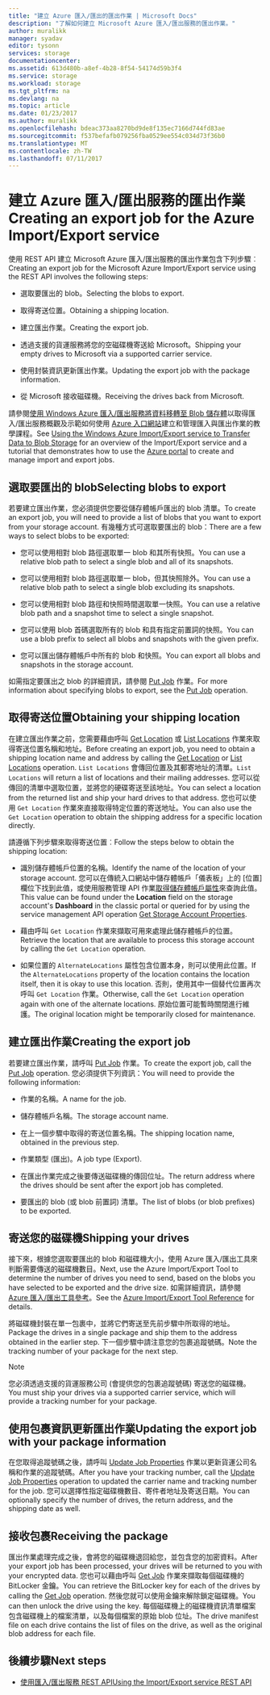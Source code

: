 ```yaml
---
title: "建立 Azure 匯入/匯出的匯出作業 | Microsoft Docs"
description: "了解如何建立 Microsoft Azure 匯入/匯出服務的匯出作業。"
author: muralikk
manager: syadav
editor: tysonn
services: storage
documentationcenter: 
ms.assetid: 613d480b-a8ef-4b28-8f54-54174d59b3f4
ms.service: storage
ms.workload: storage
ms.tgt_pltfrm: na
ms.devlang: na
ms.topic: article
ms.date: 01/23/2017
ms.author: muralikk
ms.openlocfilehash: bdeac373aa8270bd9de8f135ec7166d744fd83ae
ms.sourcegitcommit: f537befafb079256fba0529ee554c034d73f36b0
ms.translationtype: MT
ms.contentlocale: zh-TW
ms.lasthandoff: 07/11/2017
---
```

# <a name="creating-an-export-job-for-the-azure-importexport-service"></a><span data-ttu-id="ca0c9-103">建立 Azure 匯入/匯出服務的匯出作業</span><span class="sxs-lookup"><span data-stu-id="ca0c9-103">Creating an export job for the Azure Import/Export service</span></span>
<span data-ttu-id="ca0c9-104">使用 REST API 建立 Microsoft Azure 匯入/匯出服務的匯出作業包含下列步驟︰</span><span class="sxs-lookup"><span data-stu-id="ca0c9-104">Creating an export job for the Microsoft Azure Import/Export service using the REST API involves the following steps:</span></span>

-   <span data-ttu-id="ca0c9-105">選取要匯出的 blob。</span><span class="sxs-lookup"><span data-stu-id="ca0c9-105">Selecting the blobs to export.</span></span>

-   <span data-ttu-id="ca0c9-106">取得寄送位置。</span><span class="sxs-lookup"><span data-stu-id="ca0c9-106">Obtaining a shipping location.</span></span>

-   <span data-ttu-id="ca0c9-107">建立匯出作業。</span><span class="sxs-lookup"><span data-stu-id="ca0c9-107">Creating the export job.</span></span>

-   <span data-ttu-id="ca0c9-108">透過支援的貨運服務將您的空磁碟機寄送給 Microsoft。</span><span class="sxs-lookup"><span data-stu-id="ca0c9-108">Shipping your empty drives to Microsoft via a supported carrier service.</span></span>

-   <span data-ttu-id="ca0c9-109">使用封裝資訊更新匯出作業。</span><span class="sxs-lookup"><span data-stu-id="ca0c9-109">Updating the export job with the package information.</span></span>

-   <span data-ttu-id="ca0c9-110">從 Microsoft 接收磁碟機。</span><span class="sxs-lookup"><span data-stu-id="ca0c9-110">Receiving the drives back from Microsoft.</span></span>

 <span data-ttu-id="ca0c9-111">請參閱[使用 Windows Azure 匯入/匯出服務將資料移轉至 Blob 儲存體](storage-import-export-service.md)以取得匯入/匯出服務概觀及示範如何使用 [Azure 入口網站](https://portal.azure.com/)建立和管理匯入與匯出作業的教學課程。</span><span class="sxs-lookup"><span data-stu-id="ca0c9-111">See [Using the Windows Azure Import/Export service to Transfer Data to Blob Storage](storage-import-export-service.md) for an overview of the Import/Export service and a tutorial that demonstrates how to use the [Azure portal](https://portal.azure.com/) to create and manage import and export jobs.</span></span>

## <a name="selecting-blobs-to-export"></a><span data-ttu-id="ca0c9-112">選取要匯出的 blob</span><span class="sxs-lookup"><span data-stu-id="ca0c9-112">Selecting blobs to export</span></span>
 <span data-ttu-id="ca0c9-113">若要建立匯出作業，您必須提供您要從儲存體帳戶匯出的 blob 清單。</span><span class="sxs-lookup"><span data-stu-id="ca0c9-113">To create an export job, you will need to provide a list of blobs that you want to export from your storage account.</span></span> <span data-ttu-id="ca0c9-114">有幾種方式可選取要匯出的 blob：</span><span class="sxs-lookup"><span data-stu-id="ca0c9-114">There are a few ways to select blobs to be exported:</span></span>

-   <span data-ttu-id="ca0c9-115">您可以使用相對 blob 路徑選取單一 blob 和其所有快照。</span><span class="sxs-lookup"><span data-stu-id="ca0c9-115">You can use a relative blob path to select a single blob and all of its snapshots.</span></span>

-   <span data-ttu-id="ca0c9-116">您可以使用相對 blob 路徑選取單一 blob，但其快照除外。</span><span class="sxs-lookup"><span data-stu-id="ca0c9-116">You can use a relative blob path to select a single blob excluding its snapshots.</span></span>

-   <span data-ttu-id="ca0c9-117">您可以使用相對 blob 路徑和快照時間選取單一快照。</span><span class="sxs-lookup"><span data-stu-id="ca0c9-117">You can use a relative blob path and a snapshot time to select a single snapshot.</span></span>

-   <span data-ttu-id="ca0c9-118">您可以使用 blob 首碼選取所有的 blob 和具有指定前置詞的快照。</span><span class="sxs-lookup"><span data-stu-id="ca0c9-118">You can use a blob prefix to select all blobs and snapshots with the given prefix.</span></span>

-   <span data-ttu-id="ca0c9-119">您可以匯出儲存體帳戶中所有的 blob 和快照。</span><span class="sxs-lookup"><span data-stu-id="ca0c9-119">You can export all blobs and snapshots in the storage account.</span></span>

 <span data-ttu-id="ca0c9-120">如需指定要匯出之 blob 的詳細資訊，請參閱 [Put Job](/rest/api/storageimportexport/jobs#Jobs_CreateOrUpdate) 作業。</span><span class="sxs-lookup"><span data-stu-id="ca0c9-120">For more information about specifying blobs to export, see the [Put Job](/rest/api/storageimportexport/jobs#Jobs_CreateOrUpdate) operation.</span></span>

## <a name="obtaining-your-shipping-location"></a><span data-ttu-id="ca0c9-121">取得寄送位置</span><span class="sxs-lookup"><span data-stu-id="ca0c9-121">Obtaining your shipping location</span></span>
<span data-ttu-id="ca0c9-122">在建立匯出作業之前，您需要藉由呼叫 [Get Location](https://portal.azure.com) 或 [List Locations](/rest/api/storageimportexport/listlocations) 作業來取得寄送位置名稱和地址。</span><span class="sxs-lookup"><span data-stu-id="ca0c9-122">Before creating an export job, you need to obtain a shipping location name and address by calling the [Get Location](https://portal.azure.com) or [List Locations](/rest/api/storageimportexport/listlocations) operation.</span></span> <span data-ttu-id="ca0c9-123">`List Locations` 會傳回位置及其郵寄地址的清單。</span><span class="sxs-lookup"><span data-stu-id="ca0c9-123">`List Locations` will return a list of locations and their mailing addresses.</span></span> <span data-ttu-id="ca0c9-124">您可以從傳回的清單中選取位置，並將您的硬碟寄送至該地址。</span><span class="sxs-lookup"><span data-stu-id="ca0c9-124">You can select a location from the returned list and ship your hard drives to that address.</span></span> <span data-ttu-id="ca0c9-125">您也可以使用 `Get Location` 作業來直接取得特定位置的寄送地址。</span><span class="sxs-lookup"><span data-stu-id="ca0c9-125">You can also use the `Get Location` operation to obtain the shipping address for a specific location directly.</span></span>

<span data-ttu-id="ca0c9-126">請遵循下列步驟來取得寄送位置︰</span><span class="sxs-lookup"><span data-stu-id="ca0c9-126">Follow the steps below to obtain the shipping location:</span></span>

-   <span data-ttu-id="ca0c9-127">識別儲存體帳戶位置的名稱。</span><span class="sxs-lookup"><span data-stu-id="ca0c9-127">Identify the name of the location of your storage account.</span></span> <span data-ttu-id="ca0c9-128">您可以在傳統入口網站中儲存體帳戶「儀表板」上的 [位置] 欄位下找到此值，或使用服務管理 API 作業[取得儲存體帳戶屬性](/rest/api/storagerp/storageaccounts#StorageAccounts_GetProperties)來查詢此值。</span><span class="sxs-lookup"><span data-stu-id="ca0c9-128">This value can be found under the **Location** field on the storage account's **Dashboard** in the classic portal or queried for by using the service management API operation [Get Storage Account Properties](/rest/api/storagerp/storageaccounts#StorageAccounts_GetProperties).</span></span>

-   <span data-ttu-id="ca0c9-129">藉由呼叫 `Get Location` 作業來擷取可用來處理此儲存體帳戶的位置。</span><span class="sxs-lookup"><span data-stu-id="ca0c9-129">Retrieve the location that are available to process this storage account by calling the `Get Location` operation.</span></span>

-   <span data-ttu-id="ca0c9-130">如果位置的 `AlternateLocations` 屬性包含位置本身，則可以使用此位置。</span><span class="sxs-lookup"><span data-stu-id="ca0c9-130">If the `AlternateLocations` property of the location contains the location itself, then it is okay to use this location.</span></span> <span data-ttu-id="ca0c9-131">否則，使用其中一個替代位置再次呼叫 `Get Location` 作業。</span><span class="sxs-lookup"><span data-stu-id="ca0c9-131">Otherwise, call the `Get Location` operation again with one of the alternate locations.</span></span> <span data-ttu-id="ca0c9-132">原始位置可能暫時關閉進行維護。</span><span class="sxs-lookup"><span data-stu-id="ca0c9-132">The original location might be temporarily closed for maintenance.</span></span>

## <a name="creating-the-export-job"></a><span data-ttu-id="ca0c9-133">建立匯出作業</span><span class="sxs-lookup"><span data-stu-id="ca0c9-133">Creating the export job</span></span>
 <span data-ttu-id="ca0c9-134">若要建立匯出作業，請呼叫 [Put Job](/rest/api/storageimportexport/jobs#Jobs_CreateOrUpdate) 作業。</span><span class="sxs-lookup"><span data-stu-id="ca0c9-134">To create the export job, call the [Put Job](/rest/api/storageimportexport/jobs#Jobs_CreateOrUpdate) operation.</span></span> <span data-ttu-id="ca0c9-135">您必須提供下列資訊：</span><span class="sxs-lookup"><span data-stu-id="ca0c9-135">You will need to provide the following information:</span></span>

-   <span data-ttu-id="ca0c9-136">作業的名稱。</span><span class="sxs-lookup"><span data-stu-id="ca0c9-136">A name for the job.</span></span>

-   <span data-ttu-id="ca0c9-137">儲存體帳戶名稱。</span><span class="sxs-lookup"><span data-stu-id="ca0c9-137">The storage account name.</span></span>

-   <span data-ttu-id="ca0c9-138">在上一個步驟中取得的寄送位置名稱。</span><span class="sxs-lookup"><span data-stu-id="ca0c9-138">The shipping location name, obtained in the previous step.</span></span>

-   <span data-ttu-id="ca0c9-139">作業類型 (匯出)。</span><span class="sxs-lookup"><span data-stu-id="ca0c9-139">A job type (Export).</span></span>

-   <span data-ttu-id="ca0c9-140">在匯出作業完成之後要傳送磁碟機的傳回位址。</span><span class="sxs-lookup"><span data-stu-id="ca0c9-140">The return address where the drives should be sent after the export job has completed.</span></span>

-   <span data-ttu-id="ca0c9-141">要匯出的 blob (或 blob 前置詞) 清單。</span><span class="sxs-lookup"><span data-stu-id="ca0c9-141">The list of blobs (or blob prefixes) to be exported.</span></span>

## <a name="shipping-your-drives"></a><span data-ttu-id="ca0c9-142">寄送您的磁碟機</span><span class="sxs-lookup"><span data-stu-id="ca0c9-142">Shipping your drives</span></span>
 <span data-ttu-id="ca0c9-143">接下來，根據您選取要匯出的 blob 和磁碟機大小，使用 Azure 匯入/匯出工具來判斷需要傳送的磁碟機數目。</span><span class="sxs-lookup"><span data-stu-id="ca0c9-143">Next, use the Azure Import/Export Tool to determine the number of drives you need to send, based on the blobs you have selected to be exported and the drive size.</span></span> <span data-ttu-id="ca0c9-144">如需詳細資訊，請參閱 [Azure 匯入/匯出工具參考](storage-import-export-tool-how-to-v1.md)。</span><span class="sxs-lookup"><span data-stu-id="ca0c9-144">See the [Azure Import/Export Tool Reference](storage-import-export-tool-how-to-v1.md) for details.</span></span>

 <span data-ttu-id="ca0c9-145">將磁碟機封裝在單一包裹中，並將它們寄送至先前步驟中所取得的地址。</span><span class="sxs-lookup"><span data-stu-id="ca0c9-145">Package the drives in a single package and ship them to the address obtained in the earlier step.</span></span> <span data-ttu-id="ca0c9-146">下一個步驟中請注意您的包裹追蹤號碼。</span><span class="sxs-lookup"><span data-stu-id="ca0c9-146">Note the tracking number of your package for the next step.</span></span>

> [!NOTE]
>  <span data-ttu-id="ca0c9-147">您必須透過支援的貨運服務公司 (會提供您的包裹追蹤號碼) 寄送您的磁碟機。</span><span class="sxs-lookup"><span data-stu-id="ca0c9-147">You must ship your drives via a supported carrier service, which will provide a tracking number for your package.</span></span>

## <a name="updating-the-export-job-with-your-package-information"></a><span data-ttu-id="ca0c9-148">使用包裹資訊更新匯出作業</span><span class="sxs-lookup"><span data-stu-id="ca0c9-148">Updating the export job with your package information</span></span>
 <span data-ttu-id="ca0c9-149">在您取得追蹤號碼之後，請呼叫 [Update Job Properties](/rest/api/storageimportexport/jobs#Jobs_Update) 作業以更新貨運公司名稱和作業的追蹤號碼。</span><span class="sxs-lookup"><span data-stu-id="ca0c9-149">After you have your tracking number, call the [Update Job Properties](/rest/api/storageimportexport/jobs#Jobs_Update) operation to updated the carrier name and tracking number for the job.</span></span> <span data-ttu-id="ca0c9-150">您可以選擇性指定磁碟機數目、寄件者地址及寄送日期。</span><span class="sxs-lookup"><span data-stu-id="ca0c9-150">You can optionally specify the number of drives, the return address, and the shipping date as well.</span></span>

## <a name="receiving-the-package"></a><span data-ttu-id="ca0c9-151">接收包裹</span><span class="sxs-lookup"><span data-stu-id="ca0c9-151">Receiving the package</span></span>
 <span data-ttu-id="ca0c9-152">匯出作業處理完成之後，會將您的磁碟機退回給您，並包含您的加密資料。</span><span class="sxs-lookup"><span data-stu-id="ca0c9-152">After your export job has been processed, your drives will be returned to you with your encrypted data.</span></span> <span data-ttu-id="ca0c9-153">您也可以藉由呼叫 [Get Job](/rest/api/storageimportexport/jobs#Jobs_Get) 作業來擷取每個磁碟機的 BitLocker 金鑰。</span><span class="sxs-lookup"><span data-stu-id="ca0c9-153">You can retrieve the BitLocker key for each of the drives by calling the [Get Job](/rest/api/storageimportexport/jobs#Jobs_Get) operation.</span></span> <span data-ttu-id="ca0c9-154">然後您就可以使用金鑰來解除鎖定磁碟機。</span><span class="sxs-lookup"><span data-stu-id="ca0c9-154">You can then unlock the drive using the key.</span></span> <span data-ttu-id="ca0c9-155">每個磁碟機上的磁碟機資訊清單檔案包含磁碟機上的檔案清單，以及每個檔案的原始 blob 位址。</span><span class="sxs-lookup"><span data-stu-id="ca0c9-155">The drive manifest file on each drive contains the list of files on the drive, as well as the original blob address for each file.</span></span>

## <a name="next-steps"></a><span data-ttu-id="ca0c9-156">後續步驟</span><span class="sxs-lookup"><span data-stu-id="ca0c9-156">Next steps</span></span>

* [<span data-ttu-id="ca0c9-157">使用匯入/匯出服務 REST API</span><span class="sxs-lookup"><span data-stu-id="ca0c9-157">Using the Import/Export service REST API</span></span>](storage-import-export-using-the-rest-api.md)

